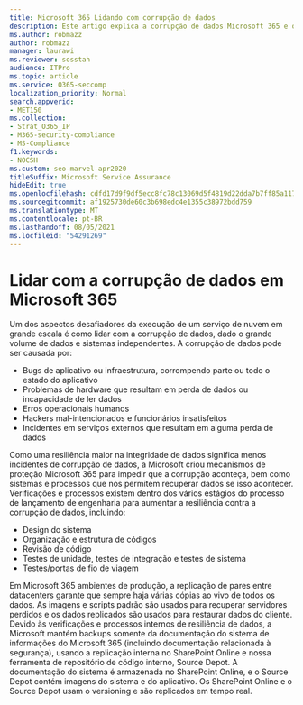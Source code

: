 ```yaml
---
title: Microsoft 365 Lidando com corrupção de dados
description: Este artigo explica a corrupção de dados Microsoft 365 e os esforços da Microsoft para impedir e recuperar dados.
ms.author: robmazz
author: robmazz
manager: laurawi
ms.reviewer: sosstah
audience: ITPro
ms.topic: article
ms.service: O365-seccomp
localization_priority: Normal
search.appverid:
- MET150
ms.collection:
- Strat_O365_IP
- M365-security-compliance
- MS-Compliance
f1.keywords:
- NOCSH
ms.custom: seo-marvel-apr2020
titleSuffix: Microsoft Service Assurance
hideEdit: true
ms.openlocfilehash: cdfd17d9f9df5ecc8fc78c13069d5f4819d22dda7b7ff85a117fd77d0a46fda0
ms.sourcegitcommit: af1925730de60c3b698edc4e1355c38972bdd759
ms.translationtype: MT
ms.contentlocale: pt-BR
ms.lasthandoff: 08/05/2021
ms.locfileid: "54291269"
---
```

# <a name="dealing-with-data-corruption-in-microsoft-365"></a>Lidar com a corrupção de dados em Microsoft 365

Um dos aspectos desafiadores da execução de um serviço de nuvem em grande escala é como lidar com a corrupção de dados, dado o grande volume de dados e sistemas independentes. A corrupção de dados pode ser causada por:

- Bugs de aplicativo ou infraestrutura, corrompendo parte ou todo o estado do aplicativo
- Problemas de hardware que resultam em perda de dados ou incapacidade de ler dados
- Erros operacionais humanos
- Hackers mal-intencionados e funcionários insatisfeitos
- Incidentes em serviços externos que resultam em alguma perda de dados

Como uma resiliência maior na integridade de dados significa menos incidentes de corrupção de dados, a Microsoft criou mecanismos de proteção Microsoft 365 para impedir que a corrupção aconteça, bem como sistemas e processos que nos permitem recuperar dados se isso acontecer. Verificações e processos existem dentro dos vários estágios do processo de lançamento de engenharia para aumentar a resiliência contra a corrupção de dados, incluindo:

- Design do sistema
- Organização e estrutura de códigos
- Revisão de código
- Testes de unidade, testes de integração e testes de sistema
- Testes/portas de fio de viagem

Em Microsoft 365 ambientes de produção, a replicação de pares entre datacenters garante que sempre haja várias cópias ao vivo de todos os dados. As imagens e scripts padrão são usados para recuperar servidores perdidos e os dados replicados são usados para restaurar dados do cliente. Devido às verificações e processos internos de resiliência de dados, a Microsoft mantém backups somente da documentação do sistema de informações do Microsoft 365 (incluindo documentação relacionada à segurança), usando a replicação interna no SharePoint Online e nossa ferramenta de repositório de código interno, Source Depot. A documentação do sistema é armazenada no SharePoint Online, e o Source Depot contém imagens do sistema e do aplicativo. Os SharePoint Online e o Source Depot usam o versioning e são replicados em tempo real.
